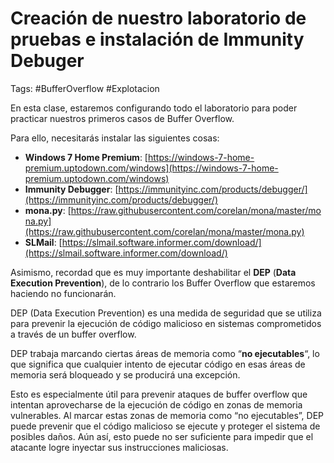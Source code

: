 # Creación de nuestro laboratorio de pruebas e instalación de Immunity Debuger

Tags: #BufferOverflow #Explotacion 

En esta clase, estaremos configurando todo el laboratorio para poder practicar nuestros primeros casos de Buffer Overflow.

Para ello, necesitarás instalar las siguientes cosas:

- **Windows 7 Home Premium**: [https://windows-7-home-premium.uptodown.com/windows](https://windows-7-home-premium.uptodown.com/windows)
- **Immunity Debugger**: [https://immunityinc.com/products/debugger/](https://immunityinc.com/products/debugger/)
- **mona.py**: [https://raw.githubusercontent.com/corelan/mona/master/mona.py](https://raw.githubusercontent.com/corelan/mona/master/mona.py)
- **SLMail**: [https://slmail.software.informer.com/download/](https://slmail.software.informer.com/download/)

Asimismo, recordad que es muy importante deshabilitar el **DEP** (**Data Execution Prevention**), de lo contrario los Buffer Overflow que estaremos haciendo no funcionarán.

DEP (Data Execution Prevention) es una medida de seguridad que se utiliza para prevenir la ejecución de código malicioso en sistemas comprometidos a través de un buffer overflow.

DEP trabaja marcando ciertas áreas de memoria como “**no ejecutables**“, lo que significa que cualquier intento de ejecutar código en esas áreas de memoria será bloqueado y se producirá una excepción.

Esto es especialmente útil para prevenir ataques de buffer overflow que intentan aprovecharse de la ejecución de código en zonas de memoria vulnerables. Al marcar estas zonas de memoria como “no ejecutables”, DEP puede prevenir que el código malicioso se ejecute y proteger el sistema de posibles daños. Aún así, esto puede no ser suficiente para impedir que el atacante logre inyectar sus instrucciones maliciosas.
